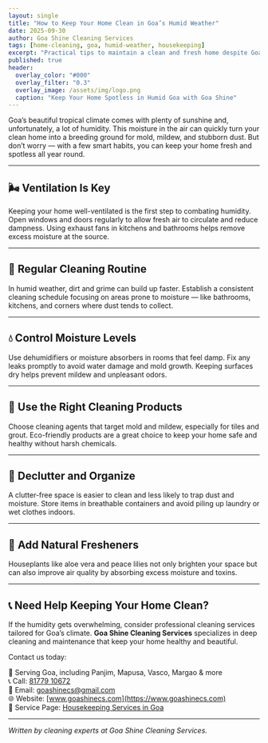 ```yaml
---
layout: single
title: "How to Keep Your Home Clean in Goa’s Humid Weather"
date: 2025-09-30
author: Goa Shine Cleaning Services
tags: [home-cleaning, goa, humid-weather, housekeeping]
excerpt: "Practical tips to maintain a clean and fresh home despite Goa’s humid climate."
published: true
header:
  overlay_color: "#000"
  overlay_filter: "0.3"
  overlay_image: /assets/img/logo.png
  caption: "Keep Your Home Spotless in Humid Goa with Goa Shine"
---
```


Goa’s beautiful tropical climate comes with plenty of sunshine and, unfortunately, a lot of humidity. This moisture in the air can quickly turn your clean home into a breeding ground for mold, mildew, and stubborn dust. But don’t worry — with a few smart habits, you can keep your home fresh and spotless all year round.

---

## 🌬️ Ventilation Is Key

Keeping your home well-ventilated is the first step to combating humidity. Open windows and doors regularly to allow fresh air to circulate and reduce dampness. Using exhaust fans in kitchens and bathrooms helps remove excess moisture at the source.

---

## 🧽 Regular Cleaning Routine

In humid weather, dirt and grime can build up faster. Establish a consistent cleaning schedule focusing on areas prone to moisture — like bathrooms, kitchens, and corners where dust tends to collect.

---

## 💧 Control Moisture Levels

Use dehumidifiers or moisture absorbers in rooms that feel damp. Fix any leaks promptly to avoid water damage and mold growth. Keeping surfaces dry helps prevent mildew and unpleasant odors.

---

## 🧴 Use the Right Cleaning Products

Choose cleaning agents that target mold and mildew, especially for tiles and grout. Eco-friendly products are a great choice to keep your home safe and healthy without harsh chemicals.

---

## 🧹 Declutter and Organize

A clutter-free space is easier to clean and less likely to trap dust and moisture. Store items in breathable containers and avoid piling up laundry or wet clothes indoors.

---

## 🌿 Add Natural Fresheners

Houseplants like aloe vera and peace lilies not only brighten your space but can also improve air quality by absorbing excess moisture and toxins.

---

## 📞 Need Help Keeping Your Home Clean?

If the humidity gets overwhelming, consider professional cleaning services tailored for Goa’s climate. **Goa Shine Cleaning Services** specializes in deep cleaning and maintenance that keep your home healthy and beautiful.

Contact us today:

📍 Serving Goa, including Panjim, Mapusa, Vasco, Margao & more  
📞 Call: [81779 10672](tel:+918177910672)  
📧 Email: [goashinecs@gmail.com](mailto:goashinecs@gmail.com)  
🌐 Website: [www.goashinecs.com](https://www.goashinecs.com)  
🔗 Service Page: [Housekeeping Services in Goa](https://www.goashinecs.com/housekeeping-services-goa.html)

---

*Written by cleaning experts at Goa Shine Cleaning Services.*
